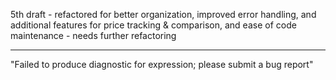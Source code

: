 5th draft - refactored for better organization, improved error handling, and additional features for price tracking & comparison, and ease of code maintenance - needs further refactoring

- - - -

"Failed to produce diagnostic for expression; please submit a bug report"
